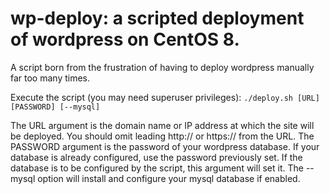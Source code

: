 # wp-deploy: a scripted deployment of wordpress on CentOS 8.
A script born from the frustration of having to deploy wordpress manually far too many times.

Execute the script (you may need superuser privileges):
<code>./deploy.sh [URL] [PASSWORD] [--mysql]</code>

The URL argument is the domain name or IP address at which the site will be deployed. You should omit leading http:// or https:// from the URL.
The PASSWORD argument is the password of your wordpress database. If your database is already configured, use the password previously set. If the database is to be configured by the script, this argument will set it.
The --mysql option will install and configure your mysql database if enabled.
